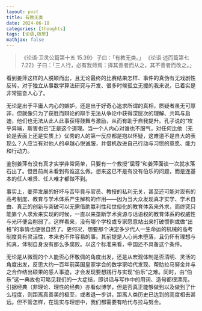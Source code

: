```yaml
---
layout: post
title: 有教无类
date: 2024-06-18
categories: [thoughts]
tags: [论语,随想]
mathjax: false
---
```


> 《论语·卫灵公篇第十五 15.39》 子曰：「有教无类。」 
> 《论语·述而篇第七 7.22》子曰：「三人行，必有我师焉：择其善者而从之，其不善者而改之。」

看到姜萍这样的人脱颖而出，且无论最终的比赛结果怎样、事件的真伪有无戏剧性反转，对于独立从事数学算法研究与开发、很多时候孤立无援的我来说，已着实是非常振奋人心了。

无论是出于平庸人内心的嫉妒，还是出于好奇心追求所谓的真相，质疑者虽无可厚非，但就像只为了获胜而辩论的辩手无法从争论中获得深层次的理解、共鸣与启迪，他们也无法从此人此事获得鼓舞与激励，从而有助于自我提升。孔子说的“攻乎异端，斯害也已”正是这个道理。当一个人内心对谁也不服气，对任何比他（无论是表面上还是实质上）优秀的人的第一反应都是抱以怀疑，这难道不是自大的表现么？人应当有对他人的卓越心悦诚服，并借机改进自己行动与习惯的意愿、能力和行动力。

鉴别姜萍有没有真才实学非常简单，只要有一个教授“屈尊”和姜萍面谈一次就水落石出了。但目前尚未看到有谁这么做。想来这已不是有没有伯乐的问题，而是连基本的任人唯贤、任人唯才都做不到。

事实上，姜萍发展的好坏与否毕竟与官员、教授的私利无关，甚至还可能对现有的高考制度、教育与学术体系产生解构的作用——因为当大众发现真才实学、学术自由、真正的创新与突破可以无需借助赢利性和世俗化的教育体系来外求，而终究只能靠个人求索来实现的时候，一直以来垄断学术资源与话语权的教育体系的权威性与光环便会削弱了。这样看来，没有哪个学校或专家愿意站出来打破惯例或做“出格”的事情也便很自然了。更何况，想要那个决定多少代人一生命运的机械的高考制度具有灵活性，本来也不件容易的事。其前提是人心尚未堕落，且仍怀有理想与纯真，体制自身没有那么多腐败。以这个标准来看，中国还不具备这个条件。

无论是从微观的个人能否心怀敬佩的角度出发，还是从宏观体制是否清明、灵活的角度出发，反思大约一百年前英国皇家学会的数学家哈代发现、帮助拉马努金并与之合作结出硕果的感人事迹，才会发现要想践行与实现“伯乐”之难。同时，由“伯乐”这一典故也可略见我们的一大症结，即讲话与写作中的用词、造句都很漂亮，引据经典（非理论、理性的经典）亦看似博学，但是否真正能够做到以及做到了什么程度，则距离真善美的极至，或者退一步讲，距离人类历史已达到的高度相去甚远。但不管怎样，在现实与理想中，我们都需要有哈代与拉马努金。
